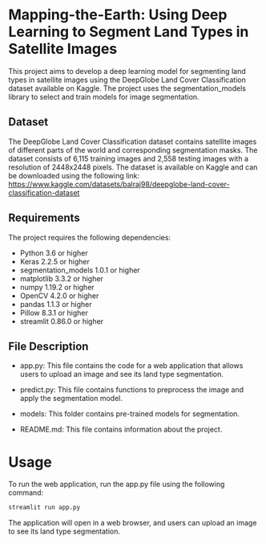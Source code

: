 # Mapping-the-Earth: Using Deep Learning to Segment Land Types in Satellite Images

This project aims to develop a deep learning model for segmenting land types in satellite images using the DeepGlobe Land Cover Classification dataset available on Kaggle. The project uses the segmentation_models library to select and train models for image segmentation.

## Dataset
The DeepGlobe Land Cover Classification dataset contains satellite images of different parts of the world and corresponding segmentation masks. The dataset consists of 6,115 training images and 2,558 testing images with a resolution of 2448x2448 pixels. The dataset is available on Kaggle and can be downloaded using the following link: https://www.kaggle.com/datasets/balraj98/deepglobe-land-cover-classification-dataset

## Requirements
The project requires the following dependencies:

- Python 3.6 or higher
- Keras 2.2.5 or higher
- segmentation_models 1.0.1 or higher
- matplotlib 3.3.2 or higher
- numpy 1.19.2 or higher
- OpenCV 4.2.0 or higher
- pandas 1.1.3 or higher
- Pillow 8.3.1 or higher
- streamlit 0.86.0 or higher

## File Description
- app.py: This file contains the code for a web application that allows users to upload an image and see its land type segmentation.

- predict.py: This file contains functions to preprocess the image and apply the segmentation model.

- models: This folder contains pre-trained models for segmentation.

- README.md: This file contains information about the project.

# Usage
To run the web application, run the app.py file using the following command:
```sh
streamlit run app.py
```
The application will open in a web browser, and users can upload an image to see its land type segmentation.
